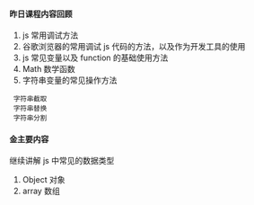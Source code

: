 #### 昨日课程内容回顾

1. js 常用调试方法
2. 谷歌浏览器的常用调试 js 代码的方法，以及作为开发工具的使用
3. js 常见变量以及 function 的基础使用方法
4. Math 数学函数
5. 字符串变量的常见操作方法

 ```
  字符串截取
  字符串替换
  字符串分割
 ```

#### 金主要内容

 继续讲解 js 中常见的数据类型
 1. Object 对象
 2. array 数组
